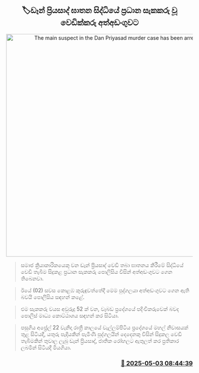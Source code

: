 <p align='center'><b><h2 align='center' title='The main suspect in the Dan Priyasad murder case has been arrested.'>🏷ඩෑන් ප්‍රියසාද් ඝාතන සිද්ධියේ ප්‍රධාන සැකකරු වූ වෙඩික්කරු අත්අඩංගුවට</h2></b></p>
<p align='center'><img src='https://helakuru.sgp1.cdn.digitaloceanspaces.com/esana/images/lib/dan-priyasad-archived.jpg' width='600' alt='The main suspect in the Dan Priyasad murder case has been arrested.'></p>

> සමාජ ක්‍රියාකාරිකයෙකු වන ඩෑන් ප්‍රියසාද් වෙඩි තබා ඝාතනය කිරීමේ සිද්ධියේ වෙඩි තැබීම සිදුකළ ප්‍රධාන සැකකරු පොලිසිය විසින් අත්අඩංගුවට ගෙන තිබෙනවා.

> ඊයේ (02) සවස කොළඹ කුරුඳුවත්තේදී මෙම පුද්ගලයා අත්අඩංගුවට ගෙන ඇති බවයි පොලීසිය සඳහන් කළේ.

> එම සැකකරු වයස අවුරුදු 52 ක් වන, වෑබඩ ප්‍රදේශයේ පදිංචිකරුවෙක් බවද පොලිස් මාධ්‍ය කොට්ඨාශය සඳහන් කර සිටියා.

> පසුගිය අප්‍රේල් 22 වැනිදා රාත්‍රී කාලයේ වැල්ලම්පිටිය ප්‍රදේශයේ මහල් නිවාසයක් තුළ සිටියදී, යතුරු පැදියකින් පැමිණි පුද්ගලයින් දෙදෙනකු විසින් සිදුකල වෙඩි තැබීමකින් තුවාල ලැබු ඩෑන් ප්‍රියසාද්, ජාතික රෝහලට ඇතුලත් කර ප්‍රතිකාර ලබමින් සිටියදී මියගියා.



<h3 align='right'><a href='https://www.helakuru.lk/esana/p/109765/'>📅 2025-05-03 08:44:39</a></h3>
